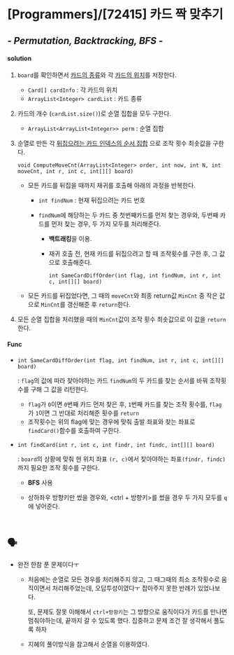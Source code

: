 # [Programmers]/[72415] 카드 짝 맞추기

## *- Permutation, Backtracking, BFS -*

#### solution

1. `board`를 확인하면서 <u>카드의 종류</u>와 각 <u>카드의 위치</u>를 저장한다.

   * `Card[] cardInfo` : 각 카드의 위치
   * `ArrayList<Integer> cardList` : 카드 종류

2. 카드의 개수 (`cardList.size()`)로 순열 집합을 모두 구한다.

   * `ArrayList<ArrayList<Integer>> perm` : 순열 집합

3. 순열로 만든 각 <u>뒤집으려는 카드 인덱스의 순서 집합</u> 으로 조작 횟수 최솟값을 구한다.

   `void ComputeMoveCnt(ArrayList<Integer> order, int now, int N, int moveCnt, int r, int c, int[][] board)`

   * 모든 카드를 뒤집을 때까지 재귀를 호출해 아래의 과정을 반복한다.

     * `int findNum` : 현재 뒤집으려는 카드 번호

     * `findNum`에 해당하는 두 카드 중 첫번째카드를 먼저 찾는 경우와, 두번째 카드를 먼저 찾는 경우, 두 가지 모두를 처리해준다.

       * **백트래킹**을 이용.

       * 재귀 호출 전, 현재 카드를 뒤집으려고 할 때 조작횟수를 구한 후, 그 값으로 호출해준다.

         `int SameCardDiffOrder(int flag, int findNum, int r, int c, int[][] board)`

   * 모든 카드를 뒤집었다면, 그 때의 `moveCnt`와 최종 return값 `MinCnt` 중 작은 값으로 `MinCnt`를 갱신해준 후 `return`한다.

4. 모든 순열 집합을 처리했을 때의 `MinCnt`값이 조작 횟수 최솟값으로 이 값을 `return`한다.

#### Func

* `int SameCardDiffOrder(int flag, int findNum, int r, int c, int[][] board)`

  : `flag`의 값에 따라 찾아야하는 카드 `findNum`의 두 카드를 찾는 순서를 바꿔 조작횟수를 구해 그 값을 리턴한다.

  * `flag`가 `0`이면 `0`번째 카드 먼저 찾은 후, `1`번째 카드를 찾는 조작 횟수를, `flag `가 `1`이면 그 반대로 처리해준 횟수를 `return`
  * 조작횟수는 위의 flag에 맞는 경우에 맞춰 출발 좌표와 찾는 좌표로 `findCard()`함수를 호출하여 구한다.

* `int findCard(int r, int c, int findr, int findc, int[][] board)`

  : `board`의 상황에 맞춰 현 위치 좌표 `(r, c)`에서 찾아야하는 좌표`(findr, findc)`까지 필요한 조작 횟수를 구한다.

  * **BFS** 사용

  * 상하좌우 방향키만 썼을 경우와, <ctrl + 방향키>를 썼을 경우 두 가지 모두를 `q`에 넣어준다.

</br>

## :speaking_head:

* 완전 한참 푼 문제이다ㅜ

  * 처음에는 순열로 모든 경우를 처리해주지 않고, 그 때그때의 최소 조작횟수로 움직이면서 처리해주었는데, 오답투성이였다ㅜ 잡아주지 못한 반례가 있었나보다.

    또, 문제도 잘못 이해해서 `ctrl+방향키`는 그 방향으로 움직이다가 카드를 만나면 멈춰야하는데, 끝까지 갈 수 있도록 했다. 집중하고 문제 조건 잘 생각해서 풀도록 하자

  * 지혜의 풀이방식을 참고해서 순열을 이용하였다.